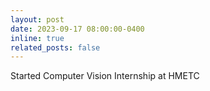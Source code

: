```yaml
---
layout: post
date: 2023-09-17 08:00:00-0400
inline: true
related_posts: false
---
```


Started Computer Vision Internship at HMETC
